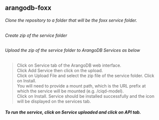 ## arangodb-foxx
###### Clone the repository to a folder that will be the foxx service folder.  
###### Create zip of the service folder  
###### Upload the zip of the service folder to ArangoDB Services as below  
 > Click on Service tab of the ArangoDB web interface.  
 > Click Add Service then click on the upload.   
 > Click on Upload File and select the zip file of the service folder. Click on Install.  
 > You will need to provide a mount path, which is the URL prefix at which the  service will be mounted (e.g. /ciqd-model).  
 >Click on Install. Service should be installed successfully and the icon will be displayed on the services tab.    
 ##### To run the service, click on Service uploaded and click on API tab.  
  
